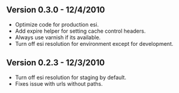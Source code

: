Version 0.3.0 - 12/4/2010
-------------------------
  * Optimize code for production esi.
  * Add expire helper for setting cache control headers.
  * Always use varnish if its available.
  * Turn off esi resolution for environment except for development.

Version 0.2.3 - 12/3/2010
-------------------------
  * Turn off esi resolution for staging by default.
  * Fixes issue with urls without paths.
